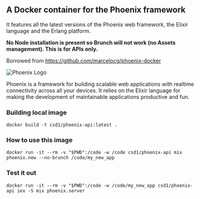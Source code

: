 ## A Docker container for the Phoenix framework

It features all the latest versions of the Phoenix web framework, the Elixir language and the Erlang platform.

**No Node installation is present so Brunch will not work (no Assets management). This is for APIs only.**

Borrowed from https://github.com/marcelocg/phoenix-docker

![Phoenix Logo](https://www.filepicker.io/api/file/9prSmznZTiaRRmI3t89E)

Phoenix is a framework for building scalable web applications with realtime connectivity across all your devices. It relies on the Elixir language for making the development of maintainable applications productive and fun.

### Building local image
    docker build -t csd1/phoenix-api:latest .

### How to use this image

    docker run -it --rm -v "$PWD":/code -w /code csd1/phoenix-api mix phoenix.new --no-brunch /code/my_new_app
    
### Test it out
   
    docker run -it --rm -v "$PWD":/code -w /code/my_new_app csd1/phoenix-api iex -S mix phoenix.server
